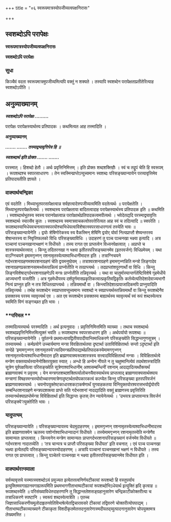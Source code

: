+++
title = "०६ स्वरूपमात्रस्योपजीव्यत्वपक्षनिरासः"

+++


## स्वशब्दोऽपि परापेक्षः

**स्वरूपमात्रस्योपजीव्यत्वपक्षनिरासः**

**स्वशब्दोऽपि परापेक्षः**

### **सुधा**

किञ्चैवं वदता स्वरूपमात्रमुपजीव्यमित्यपि वक्तुं न शक्यते । तस्यापि स्वशब्देन परापेक्षताप्रतीतेरित्याह स्वशब्दोऽपीति ।

## **अनुव्याख्यानम्**

***स्वशब्दोऽपि परापेक्षः .........***

परापेक्षः परापेक्षस्यार्थस्य प्रतिपादकः । कथमित्यत आह तस्मादिति ।

**अनुव्याख्यानम्**

***....... ....... तस्माद्व्यावृत्तिरेव हि ॥***

***स्वशब्दार्थ इति प्रोक्तः ....... .......***

परस्मात् । हिशब्दो हेतौ । अर्थः प्रवृत्तिनिमित्तम् । इति प्रोक्तः शब्दशक्तिज्ञैः । स्वं च तद्रूपं चेति हि स्वरूपम् । रूपशब्दश्च स्वपरसाधारणः । तेन स्वस्मिन्प्राप्तेऽप्युच्यमानः स्वशब्दः परिसङ्ख्यान्यायेन परव्यावृत्तिमेव प्रतिपादयतीति ज्ञायते ।

### **वाक्यार्थचन्द्रिका**

एवं वदतेति । मिथ्याभूतपरसापेक्षत्वान्न सर्वज्ञत्वादेरुपजीव्यत्वमिति वदतेत्यर्थः ॥ परापेक्षतेति । मिथ्याभूतपरापेक्षतेत्यर्थः । स्वशब्दस्य परापेक्षताया बादितत्वादाह परापेक्षस्यार्थस्य प्रतिपादक इति ॥ कथमिति । स्वशब्दार्थभूतस्य स्वस्य परानपेक्षत्वान्न परापेक्षार्थप्रतिपादकत्वमपीत्यर्थः । भवेदेतद्यदि परस्माद्व्यावृत्तिः स्वशब्दार्थः स्यात्सैव कुतः । स्वशब्दस्य स्वमात्रवाचकत्वोपपत्तेरित्यत आह स्वं च तदित्यादि ॥ स्वपरेति । रूपशब्दस्याभिधेयवचनत्वात्स्वपरयोश्चाभिधेयत्वाविशेषात्स्वपरसाधारणत्वं तस्येति भावः ॥ परिसङ्ख्यान्यायेनेति । द्वयोः शेषिणोरेकस्य स्य वैकस्मिन् शेषिणि द्वयोर् योर्वा नित्यप्राप्तौ शेष्यन्तरस्य शेषान्तरस्य वा निवृत्तिफलको विधिः परिसङ्ख्याविधिः । उदाहरणं तु पञ्च पञ्चनखा भक्ष्या इत्यादि । अत्र पञ्चानां पञ्चनखानाभक्षणं न विधीयते । तस्य रागत एव प्राप्तत्वेन विध्यनपेक्षत्वात् । अप्राप्ते च शास्त्रस्यार्थवत्त्वात् । किन्तु तदितरनखा न भक्ष्या इतीतरपरिसङ्ख्यानमेव (इतरवर्जनं) विधिप्रमेयम् । यथा वाऽग्निचयने इमामगृभ्णन् रशनामृतस्येत्यश्वाभिधानीमादत्त इति । तत्राग्निचयने गर्दभरशनाग्रहणमश्वरशनाग्रहणं चेति द्वयमनुष्ठेयम् । तत्राश्वरशनाग्रहणे इमामगृभ्णन्निति मन्त्रो लिङ्गादेव रशनाग्रहणप्रकाशनसामर्थ्यरूपान्नित्यं प्राप्नोतीति न तत्प्राप्त्यर्थः । तदप्राप्तांशपूरणार्थो वा विधिः । किन्तु लिङ्गविशेषाद्गर्दभरशनाग्रहणेऽपि मन्त्रः प्राप्नोतीति तन्निवृत्त्यर्थः । यथा वा चातुर्मास्यान्तर्गतेष्टिविशेषे गृहमेधीये आज्यभागौ यजतीति । अत्र गृहमेधीयस्य दर्शपूर्णमासप्रकृतिकत्वात्प्रकृतिवद्विकृतिः कर्तव्येत्यतिदेशादेवाज्यभागौ नित्यं प्राप्नुत इति न तत्र विधितत्प्राप्त्यर्थः । तन्नियमार्थो वा । किन्त्वतिदेशात्प्रयाजादिकमपि प्राप्नुयादिति तन्निवृत्त्यर्थः । तथेह रूपशब्देन स्वप्राप्तावप्युच्यमानः स्वशब्दो न स्वप्राप्त्यर्थस्तन्नियमार्थो वा किन्तु रूपशब्देनैव प्रसक्तस्य परस्य व्यावृत्त्यर्थ एव । अत एव रूपशब्देन प्रसक्तस्य बाह्यार्थस्य व्यावृत्त्यर्थं स्वं रूपं शब्दस्येत्यत्र स्वमिति विणं सङ्गच्छत इति भावः ।

### **परिमल **

तस्मादित्यस्यार्थः परस्मादिति । अर्थ इत्यनुवादः । प्रवृत्तिनिमित्तमिति व्याख्या । तथाच स्वशब्दार्थः स्वशब्दप्रवृत्तिनिमित्तमित्युक्तं भवति ॥ रूपशब्दश्च स्वपरसाधारण इति । अर्थपर्यायो रूपशब्दः ॥ परिसङ्ख्यान्यायेनेति । पूर्वतन्त्रे प्रथमाध्यायद्वितीयपादीयान्तिमाधिकरणे परिसङ्ख्येति सिद्धान्तगुणसूत्रम् । तस्यायमर्थः । कर्मप्रयोगे उच्चार्यमाणा मन्त्रा विवक्षितार्थतया दृष्टार्था उताविविक्षितार्थाः सन्तो ऽदृष्टार्था इति सन्देहे ‘इमामगृभ्णन् रशनामृतस्ये’त्यादिमन्त्रप्रतिपाद्यार्थप्रतिपादकस्येमामगगृभ्णन् रशनामृतस्येत्यश्वाभिधानीमादत्त इति ब्राह्मणवाक्यरूपशास्त्रस्य सत्त्वादविविक्षितार्था मन्त्राः । विविक्षितार्थत्वे मन्त्रेण वक्तव्यार्थस्यानेनोक्तिरयुक्ता स्यात् । अन्धो हि अन्येन नीयते न तु चक्षुष्मानित्येवं तदर्थशास्त्रादिति सूत्रेण पूर्वपक्षयित्वा परिसङ्ख्येति सूत्रेणाश्वाभिधानीम् अश्वसम्बन्धिनीं रशनाम् आदद्यादित्यर्थोक्त्यर्थं ब्राह्मणवाक्यं न प्रवृत्तम् । येन मन्त्रगतशब्दशक्तिपर्यालोचनयैवास्यार्थस्य प्राप्तत्वाद् ब्राह्मणवाक्यसार्थक्याय मन्त्राणां विषहरमन्त्रस्योवोच्चारणमात्रेणादृष्टार्थतयोपकारकत्वं कल्प्येत किन्तु परिसङ्ख्या इतरपरिवर्जनं ब्राह्मणवाक्यस्यार्थः । चयनोपयुक्तेष्टकाधारशकटाकर्षणार्थं युगवाहकतया विनियुक्तयोरश्वरासभयोर्द्वयोरपि सम्बन्धिरशनाग्रहणे मन्त्रपदशक्त्या प्राप्ते सति गर्दभरशनां नादद्यादिति वक्तुं ब्राह्मणस्य प्रवृत्तिरिति तस्यानर्थक्याप्राप्तेर्मन्त्रा विविक्षितार्था इति सिद्धान्तः कृतस् तेन न्यायेनेत्यर्थः । ‘उभयत्र प्राप्तावन्यत्र विवर्जनं परिसङ्क्ये’त्युक्तेरिति भावः ।

### **यादुपत्यम्**

परिसङ्ख्यान्यायेति । परिसङ्ख्यान्यायस्य चेदमुदाहरणम् । इमामगृभ्णन् रशनामृतस्येत्यश्वाभिधानीमादत्तव इति ब्राह्मणवाक्येन ऋतस्य पशोर्नाश्वाभिधान्यादानं विधीयते । तस्येमामगृभ्णन् रशनामृतस्येति मन्त्रेणैव सामान्यतः प्राप्तत्वात् । किन्त्वनेन मन्त्रेण सामान्यतः प्राप्तगर्दभरशनापरिसङ्ख्यानं वर्जनमेव विधीयते ॥ गर्दभरशना नादातव्येति । ‘तत्र चान्यत्र च प्राप्तौ परिसङ्ख्या विधीयत’ इति वचनात् । एवं पञ्च पञ्चनखा भक्ष्या इत्येतदपि परिसङ्ख्यान्यायस्योदाहरणम् । अत्रापि पञ्चानां पञ्चनखानां भक्षणं न विधीयते । तस्य रागत एव प्राप्तत्वात् । किन्तु पञ्चेतरे पञ्चनखा न भक्ष्या इतीतरपरिसङ्ख्यानमेव विधीयत इति ।

### **वाक्यार्थरत्नमाला**

सर्वव्यावृत्तये यस्मात्स्वशब्दोऽयं प्रयुज्यत इत्येतत्तत्वनिर्णयटीकायां रूपशब्दो हि वस्तुपर्याय इत्युक्तिमवगाह्यानवगाह्यरूपमिति प्रथमभागगीताभाष्यटीकायां रूपशब्दोभिऽधेयार्थ इत्युक्तिं हृदि कृत्वाह ॥ रूपशब्दस्येति ॥ परिसंख्याविधेरुदाहरणानि तु सिद्धान्तलेशसङ्ग्रहानुसारेण चन्द्रिकाटीकोक्तरीत्या च तत्राधिकरणे स्पष्टानि । स्वरूपं शब्दस्येत्यत्रेति । एतच्च जिज्ञासाधिकरणीयमूलोदाहृतनवेतिविभाषेत्येतद्विचारावसरे टीकायां तद्विवरणे चोक्तरीत्योपपाद्यम् । गीताभाष्यटीकाव्याख्याने टीकाकृता विशदीकृतमेतत्तदनुसारेणास्मदीयतद्य्वुत्पादनानुसारेण चोपयुक्तमत्र लेख्यमस्ति ।

